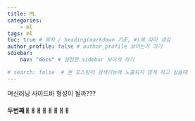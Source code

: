 ```yaml
---
title: ML
categories:	
    - ml
tags: ml
toc: true # 목차 / heading(markdown 기준, #)에 따라 생김
author_profile: false # author_profile 보이는거 끄기
sdiebar:
    nav: "docs" # 설정한 sidebar 보이게 하기

# search: false  # 본 포스팅이 검색기능에 노출되지 않게 하고 싶을때
---
```


머신러닝 사이드바 형성이 될까???

#### 두번째ㅐㅐㅐㅐㅐㅐㅐㅐ

